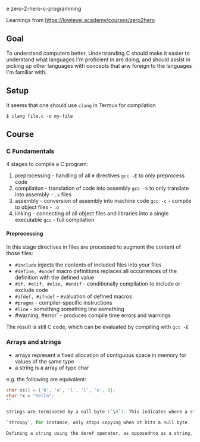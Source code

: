 e zero-2-hero-c-programming

Learnings from https://lowlevel.academy/courses/zero2hero

## Goal

To understand computers better. Understanding C should make it easier to understand what languages I'm proficient in are doing, and should assist in picking up other languages with concepts that arw foreign to the languages I'm familiar with.

## Setup

It seems that one should use `clang` in Termux for compilation

```shell
$ clang file.c -o my-file
```

## Course

### C Fundamentals

4 stages to compile a C program:

1. preprocessing - handling of all `#` directives
    `gcc -E` to only preprocess code
2. compilation - translation of code into assembly
    `gcc -S` to only translate into assembly - `.s` files
3. assembly - conversion of assembly into machine code
    `gcc -c` - compile to object files - `.o`
4. linking - connecting of all object files and libraries into a single executable
    `gcc` - full compilation

#### Preprocessing

In this stage directives in files are processed to augment the content of those files:

- `#include` injects the contents of included files into your files
- `#define, #undef` macro definitions replaces all occurrences of the definition with the defined value
- `#if, #elif, #else, #endif` - conditionally compilation to include or exclude code
- `#ifdef, #ifndef` - evaluation of defined macros
- `#pragma` - compiler-specific instructions
- `#line` - something something line something
- #warning, #error` - produces compile time errors and warnings

The result is still C code, which can be evaluated by compiling with `gcc -E`

### Arrays and strings

- arrays represent a fixed allocation of contiguous space in memory for values of the same type
- a string is a array of type char

e.g. the following are equivalent:

```c
char xs[] = {'h', 'e', 'l'. 'l', 'o', 0};
char *x = "hello";
``

strings are terminated by a null byte (`\0`). This indicates where a string ends, otherwise a program may continue reading memory beyond what is allocated for the string.

`strcopy`, for instance, only stops copying when it hits a null byte.

Defining a string using the deref operator, as opposednto as a string, automatically appends the terminating null byte

